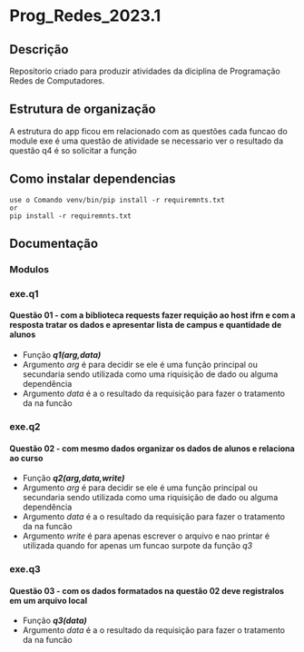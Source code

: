 # Prog_Redes_2023.1
## Descrição 
 Repositorio criado para produzir atividades da diciplina de Programação Redes de Computadores.
## Estrutura de organização
 A estrutura do app ficou em relacionado com as questões cada funcao do module exe é uma questão de atividade se necessario ver o resultado da questão q4 é so solicitar a função
## Como instalar dependencias
    use o Comando venv/bin/pip install -r requiremnts.txt
    or
    pip install -r requiremnts.txt

## Documentação
 ### Modulos
  ### exe.q1
   #### Questão 01 - com a biblioteca requests fazer requição ao host ifrn e com a resposta tratar os dados e apresentar lista de campus e quantidade de alunos
   * Função __*q1(arg,data)*__
   * Argumento *arg* é para decidir se ele é uma função principal ou secundaria sendo utilizada como uma riquisição de dado ou alguma dependência
   * Argumento *data* é a o resultado da requisição para fazer o tratamento da na funcão
  ### exe.q2
   #### Questão 02 - com mesmo dados organizar os dados de alunos e relaciona ao curso
   * Função __*q2(arg,data,write)*__
   * Argumento *arg* é para decidir se ele é uma função principal ou secundaria sendo utilizada como uma riquisição de dado ou alguma dependência
   * Argumento *data* é a o resultado da requisição para fazer o tratamento da na funcão
   * Argumento *write* é para apenas escrever o arquivo e nao printar é utilizada quando for apenas um funcao surpote da função *q3*
  ### exe.q3
   #### Questão 03 - com os dados formatados na questão 02 deve registralos em um arquivo local
   * Função __*q3(data)*__
   * Argumento *data* é a o resultado da requisição para fazer o tratamento da na funcão 
   

